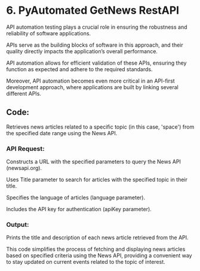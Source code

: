 # 6. PyAutomated GetNews RestAPI
API automation testing plays a crucial role in ensuring the robustness and reliability of software applications. 

APIs serve as the building blocks of software in this approach, and their quality directly impacts the application’s overall performance. 

API automation allows for efficient validation of these APIs, ensuring they function as expected and adhere to the required standards.

Moreover, API automation becomes even more critical in an API-first development approach, where applications are built by linking several different APIs.

## Code:
Retrieves news articles related to a specific topic (in this case, 'space') from the specified date range using the News API.

### API Request:

Constructs a URL with the specified parameters to query the News API (newsapi.org).

Uses Title parameter to search for articles with the specified topic in their title.

Specifies the language of articles (language parameter).

Includes the API key for authentication (apiKey parameter).

### Output:

Prints the title and description of each news article retrieved from the API.


This code simplifies the process of fetching and displaying news articles based on specified criteria using the News API, providing a convenient way to stay updated on current events related to the topic of interest.




